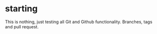 # starting
This is nothing, just testing all Git and Github functionality.
Branches, tags and pull request.
